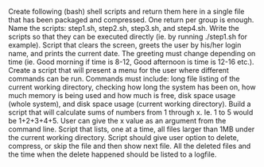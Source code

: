 Create following (bash) shell scripts and return them here in a single file that has been packaged and compressed. One return per group is enough.
Name the scripts: step1.sh, step2.sh, step3.sh, and step4.sh. Write the scripts so that they can be executed directly (ie. by running ./step1.sh for example).
Script that clears the screen, greets the user by his/her login name, and prints the current date. The greeting must change depending on time (ie. Good morning if time is 8-12, Good afternoon is time is 12-16 etc.).
Create a script that will present a menu for the user where different commands can be run. Commands must include: long file listing of the current working directory, checking how long the system has been on, how much memory is being used and how much is free, disk space usage (whole system), and disk space usage (current working directory).
Build a script that will calculate sums of numbers from 1 through x. Ie. 1 to 5 would be 1+2+3+4+5. User can give the x value as an argument from the command line.
Script that lists, one at a time, all files larger than 1MB under the current working directory. Script should give user option to delete, compress, or skip the file and then show next file. All the deleted files and the time when the delete happened should be listed to a logfile.
